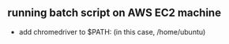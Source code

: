 ## running batch script on AWS EC2 machine

 - add chromedriver to $PATH: (in this case, /home/ubuntu)
~~~ $ export PATH=$PATH:/path/to/driver/chrome-driver
~~~

